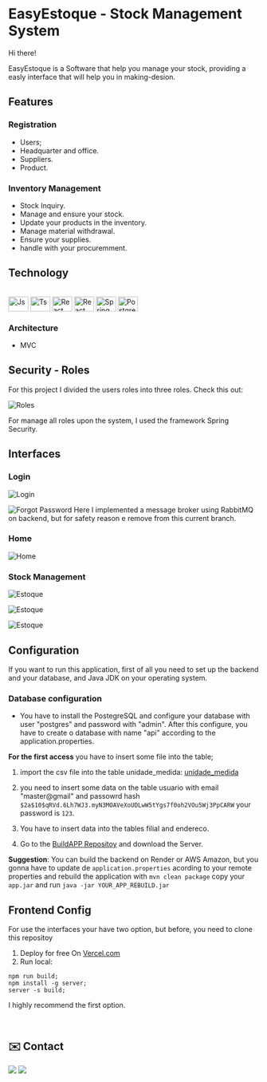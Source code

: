 # EasyEstoque - Stock Management System
Hi there!

EasyEstoque is a Software that help you manage your stock, providing a easly interface that will help you in making-desion.

## Features
### Registration
- Users;
- Headquarter and office.
- Suppliers.
- Product.

### Inventory Management
- Stock Inquiry.
- Manage and ensure your stock.
- Update your products in the inventory.
- Manage material withdrawal.
- Ensure your supplies.
- handle with your procuremment.

## Technology
<div style="display: inline_block"><br>
    <img align="center" alt="Js" height="30" width="40" src="https://raw.githubusercontent.com/devicons/devicon/master/icons/javascript/javascript-plain.svg">
    <img align="center" alt="Ts" height="30" width="40" src="https://raw.githubusercontent.com/devicons/devicon/master/icons/typescript/typescript-plain.svg">
    <img align="center" alt="React" height="30" width="40" src="https://raw.githubusercontent.com/devicons/devicon/master/icons/react/react-original.svg">
    <img align="center" alt="React" height="30" width="40" src="https://cdn.jsdelivr.net/gh/devicons/devicon/icons/java/java-plain-wordmark.svg" />      
    <img align="center" alt="Spring Boot" height="30" width="40" src="https://cdn.jsdelivr.net/gh/devicons/devicon/icons/spring/spring-original-wordmark.svg" />
    <img align="center" alt="Postgres" height="30" width="40" src="https://cdn.jsdelivr.net/gh/devicons/devicon/icons/postgresql/postgresql-original.svg" />
  </div>

### Architecture
- MVC

## Security - Roles
For this project I divided the users roles into three roles.
Check this out:

![Roles](./imgs-doc/usersroles.png)

For manage all roles upon the system, I used the framework Spring Security.

## Interfaces

### Login
![Login](./imgs-doc/login.png)

![Forgot Password](./imgs-doc/login2.png)
Here I implemented a message broker using RabbitMQ on backend, but for safety reason e remove from this current branch.


### Home
![Home](./imgs-doc/home.png)


### Stock Management
![Estoque](./imgs-doc/tela1.png)

![Estoque](./imgs-doc/tela2.png)

![Estoque](./imgs-doc/tela3.png)

## Configuration
If you want to run this application, first of all you need to set up the backend and your database, and Java JDK on your operating system.

### Database configuration
- You have to install the PostegreSQL and configure your database with user "postgres" and password with "admin". After this configure, you have to create o database with name "api" according to the application.properties. 

**For the first access** you have to insert some file into the table;
1. import the csv file into the table unidade_medida: <a href="./imgs-doc/unidade_medida.csv">unidade_medida</a>

2.  you need to insert some data on the table usuario with email "master@gmail" and passowrd hash ``` $2a$10$qRVd.6Lh7WJ3.myN3MOAVeXoUDLwW5tYgs7f0oh2VOu5Wj3PpCARW ``` your password is ``` 123 ```.
3. You have to insert data into the tables filial and endereco.

4. Go to the <a href="https://github.com/gabriel-estevam/BuildApp">BuildAPP Repositoy</a> and download the Server.

**Suggestion**: You can build the backend on Render or AWS Amazon, but you gonna have to update de ```application.properties``` acording to your remote properties and rebuild the application with  ```mvn clean package``` copy your ```app.jar``` and run ```java -jar YOUR_APP_REBUILD.jar```

## Frontend Config
For use the interfaces your have two option, but before, you need to clone this repositoy
1.  Deploy for free On <a href="https://vercel.com/">Vercel.com</a>
2. Run local:
```
npm run build;
npm install -g server;
server -s build;
```
I highly recommend the first option.

<br>

## ✉️ Contact
<a href = "mailto:gabriel.estevammaciel@gmail.com"><img src="https://img.shields.io/badge/-Gmail-%23333?style=for-the-badge&logo=gmail&logoColor=white" target="_blank"></a>
<a href="https://www.linkedin.com/in/gabriel-estevam-maciel/" target="_blank"><img src="https://img.shields.io/badge/-LinkedIn-%230077B5?style=for-the-badge&logo=linkedin&logoColor=white" target="_blank"></a> 